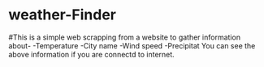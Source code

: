 # weather-Finder
#This is a simple web scrapping from a website to gather information about-
-Temperature
-City name
-Wind speed
-Precipitat
You can see the above information if you are connectd to internet. 
